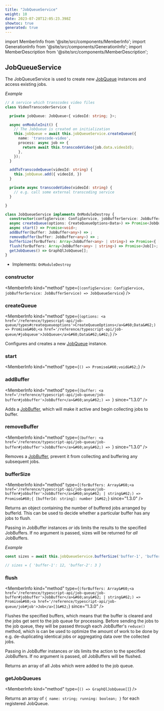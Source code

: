 ```yaml
---
title: "JobQueueService"
weight: 10
date: 2023-07-28T12:05:23.398Z
showtoc: true
generated: true
---
```

<!-- This file was generated from the Vendure source. Do not modify. Instead, re-run the "docs:build" script -->
import MemberInfo from '@site/src/components/MemberInfo';
import GenerationInfo from '@site/src/components/GenerationInfo';
import MemberDescription from '@site/src/components/MemberDescription';


## JobQueueService

<GenerationInfo sourceFile="packages/core/src/job-queue/job-queue.service.ts" sourceLine="48" packageName="@vendure/core" />

The JobQueueService is used to create new <a href='/reference/typescript-api/job-queue/#jobqueue'>JobQueue</a> instances and access
existing jobs.

*Example*

```ts
// A service which transcodes video files
class VideoTranscoderService {

  private jobQueue: JobQueue<{ videoId: string; }>;

  async onModuleInit() {
    // The JobQueue is created on initialization
    this.jobQueue = await this.jobQueueService.createQueue({
      name: 'transcode-video',
      process: async job => {
        return await this.transcodeVideo(job.data.videoId);
      },
    });
  }

  addToTranscodeQueue(videoId: string) {
    this.jobQueue.add({ videoId, })
  }

  private async transcodeVideo(videoId: string) {
    // e.g. call some external transcoding service
  }

}
```

```ts title="Signature"
class JobQueueService implements OnModuleDestroy {
  constructor(configService: ConfigService, jobBufferService: JobBufferService)
  async createQueue(options: CreateQueueOptions<Data>) => Promise<JobQueue<Data>>;
  async start() => Promise<void>;
  addBuffer(buffer: JobBuffer<any>) => ;
  removeBuffer(buffer: JobBuffer<any>) => ;
  bufferSize(forBuffers: Array<JobBuffer<any> | string>) => Promise<{ [bufferId: string]: number }>;
  flush(forBuffers: Array<JobBuffer<any> | string>) => Promise<Job[]>;
  getJobQueues() => GraphQlJobQueue[];
}
```
* Implements: <code>OnModuleDestroy</code>



<div className="members-wrapper">

### constructor

<MemberInfo kind="method" type={`(configService: ConfigService, jobBufferService: JobBufferService) => JobQueueService`}   />


### createQueue

<MemberInfo kind="method" type={`(options: <a href='/reference/typescript-api/job-queue/types#createqueueoptions'>CreateQueueOptions</a>&#60;Data&#62;) => Promise&#60;<a href='/reference/typescript-api/job-queue/#jobqueue'>JobQueue</a>&#60;Data&#62;&#62;`}   />

Configures and creates a new <a href='/reference/typescript-api/job-queue/#jobqueue'>JobQueue</a> instance.
### start

<MemberInfo kind="method" type={`() => Promise&#60;void&#62;`}   />


### addBuffer

<MemberInfo kind="method" type={`(buffer: <a href='/reference/typescript-api/job-queue/job-buffer#jobbuffer'>JobBuffer</a>&#60;any&#62;) => `}  since="1.3.0"  />

Adds a <a href='/reference/typescript-api/job-queue/job-buffer#jobbuffer'>JobBuffer</a>, which will make it active and begin collecting
jobs to buffer.
### removeBuffer

<MemberInfo kind="method" type={`(buffer: <a href='/reference/typescript-api/job-queue/job-buffer#jobbuffer'>JobBuffer</a>&#60;any&#62;) => `}  since="1.3.0"  />

Removes a <a href='/reference/typescript-api/job-queue/job-buffer#jobbuffer'>JobBuffer</a>, prevent it from collecting and buffering any
subsequent jobs.
### bufferSize

<MemberInfo kind="method" type={`(forBuffers: Array&#60;<a href='/reference/typescript-api/job-queue/job-buffer#jobbuffer'>JobBuffer</a>&#60;any&#62; | string&#62;) => Promise&#60;{ [bufferId: string]: number }&#62;`}  since="1.3.0"  />

Returns an object containing the number of buffered jobs arranged by bufferId. This
can be used to decide whether a particular buffer has any jobs to flush.

Passing in JobBuffer instances _or_ ids limits the results to the specified JobBuffers.
If no argument is passed, sizes will be returned for _all_ JobBuffers.

*Example*

```ts
const sizes = await this.jobQueueService.bufferSize('buffer-1', 'buffer-2');

// sizes = { 'buffer-1': 12, 'buffer-2': 3 }
```
### flush

<MemberInfo kind="method" type={`(forBuffers: Array&#60;<a href='/reference/typescript-api/job-queue/job-buffer#jobbuffer'>JobBuffer</a>&#60;any&#62; | string&#62;) => Promise&#60;<a href='/reference/typescript-api/job-queue/job#job'>Job</a>[]&#62;`}  since="1.3.0"  />

Flushes the specified buffers, which means that the buffer is cleared and the jobs get
sent to the job queue for processing. Before sending the jobs to the job queue,
they will be passed through each JobBuffer's `reduce()` method, which is can be used
to optimize the amount of work to be done by e.g. de-duplicating identical jobs or
aggregating data over the collected jobs.

Passing in JobBuffer instances _or_ ids limits the action to the specified JobBuffers.
If no argument is passed, _all_ JobBuffers will be flushed.

Returns an array of all Jobs which were added to the job queue.
### getJobQueues

<MemberInfo kind="method" type={`() => GraphQlJobQueue[]`}   />

Returns an array of `{ name: string; running: boolean; }` for each
registered JobQueue.


</div>
